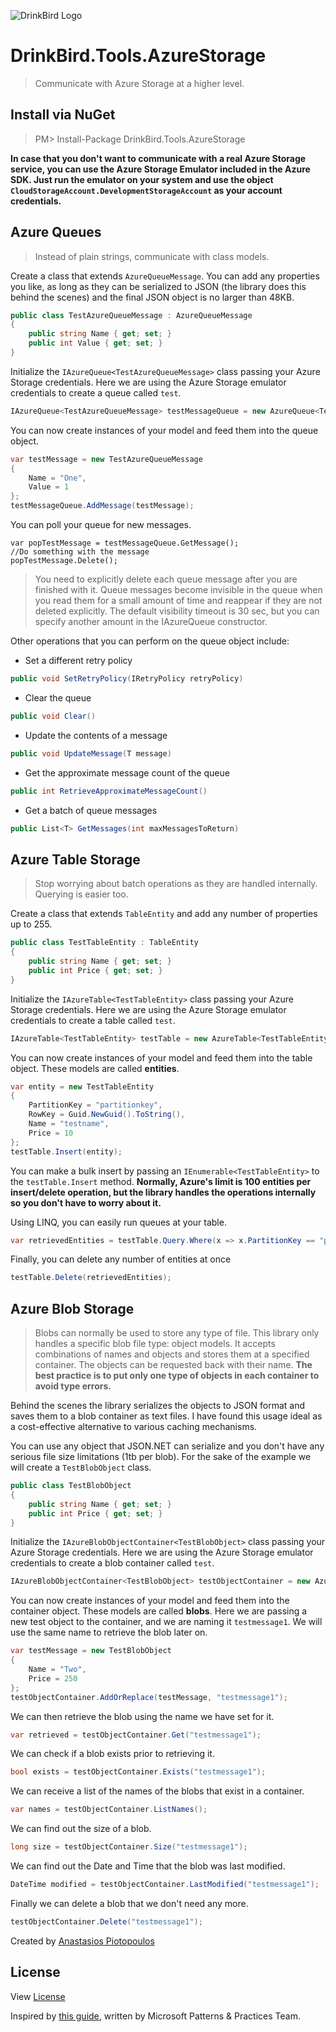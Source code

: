 ![DrinkBird Logo](http://blog.drinkbird.com/assets/media/db.png)

# DrinkBird.Tools.AzureStorage

>Communicate with Azure Storage at a higher level.

## Install via NuGet
>PM> Install-Package DrinkBird.Tools.AzureStorage

**In case that you don't want to communicate with a real Azure Storage service, you can use the Azure Storage Emulator included in the Azure SDK. Just run the emulator on your system and use the object `CloudStorageAccount.DevelopmentStorageAccount` as your account credentials.**

## Azure Queues

> Instead of plain strings, communicate with class models. 

Create a class that extends `AzureQueueMessage`. You can add any properties you like, as long as they can be serialized to JSON (the library does this behind the scenes) and the final JSON object is no larger than 48KB.

```csharp
public class TestAzureQueueMessage : AzureQueueMessage
{
    public string Name { get; set; }
    public int Value { get; set; }
}
```

Initialize the `IAzureQueue<TestAzureQueueMessage>` class passing your Azure Storage credentials. Here we are using the Azure Storage emulator credentials to create a queue called `test`.

```csharp
IAzureQueue<TestAzureQueueMessage> testMessageQueue = new AzureQueue<TestAzureQueueMessage>(CloudStorageAccount.DevelopmentStorageAccount, "test");
```

You can now create instances of your model and feed them into the queue object.

```csharp
var testMessage = new TestAzureQueueMessage
{
    Name = "One",
    Value = 1
};
testMessageQueue.AddMessage(testMessage);
```

You can poll your queue for new messages. 

```chsharp
var popTestMessage = testMessageQueue.GetMessage();
//Do something with the message
popTestMessage.Delete();
```

>You need to explicitly delete each queue message after you are finished with it. Queue messages become invisible in the queue when you read them for a small amount of time and reappear if they are not deleted explicitly. The default visibility timeout is 30 sec, but you can specify another amount in the IAzureQueue constructor.

Other operations that you can perform on the queue object include:

* Set a different retry policy
```csharp
public void SetRetryPolicy(IRetryPolicy retryPolicy)
```
* Clear the queue
```csharp
public void Clear()
```
* Update the contents of a message
```csharp
public void UpdateMessage(T message)
```
* Get the approximate message count of the queue
```csharp
public int RetrieveApproximateMessageCount()
```
* Get a batch of queue messages
```csharp
public List<T> GetMessages(int maxMessagesToReturn)
```

## Azure Table Storage

> Stop worrying about batch operations as they are handled internally. Querying is easier too.

Create a class that extends `TableEntity` and add any number of properties up to 255.

```csharp
public class TestTableEntity : TableEntity
{
    public string Name { get; set; }
    public int Price { get; set; }
}
```

Initialize the `IAzureTable<TestTableEntity>` class passing your Azure Storage credentials. Here we are using the Azure Storage emulator credentials to create a table called `test`.

```csharp
IAzureTable<TestTableEntity> testTable = new AzureTable<TestTableEntity>(CloudStorageAccount.DevelopmentStorageAccount, "test");
```

You can now create instances of your model and feed them into the table object. These models are called **entities**.

```csharp
var entity = new TestTableEntity
{
    PartitionKey = "partitionkey",
    RowKey = Guid.NewGuid().ToString(),
    Name = "testname",
    Price = 10
};
testTable.Insert(entity);
```

You can make a bulk insert by passing an `IEnumerable<TestTableEntity>` to the `testTable.Insert` method. **Normally, Azure's limit is 100 entities per insert/delete operation, but the library handles the operations internally so you don't have to worry about it.**

Using LINQ, you can easily run queues at your table.

```csharp
var retrievedEntities = testTable.Query.Where(x => x.PartitionKey == "partitionkey").ToList();
```

Finally, you can delete any number of entities at once

```csharp
testTable.Delete(retrievedEntities);
```

## Azure Blob Storage

> Blobs can normally be used to store any type of file. This library only handles a specific blob file type: object models. It accepts combinations of names and objects and stores them at a specified container. The objects can be requested back with their name. **The best practice is to put only one type of objects in each container to avoid type errors.**

Behind the scenes the library serializes the objects to JSON format and saves them to a blob container as text files. I have found this usage ideal as a cost-effective alternative to various caching mechanisms.

You can use any object that JSON.NET can serialize and you don't have any serious file size limitations (1tb per blob). For the sake of the example we will create a `TestBlobObject` class.

```csharp
public class TestBlobObject
{
    public string Name { get; set; }
    public int Price { get; set; }
}
```

Initialize the `IAzureBlobObjectContainer<TestBlobObject>` class passing your Azure Storage credentials. Here we are using the Azure Storage emulator credentials to create a blob container called `test`.

```csharp
IAzureBlobObjectContainer<TestBlobObject> testObjectContainer = new AzureBlobObjectContainer<TestBlobObject>(CloudStorageAccount.DevelopmentStorageAccount, "test");
```

You can now create instances of your model and feed them into the container object. These models are called **blobs**. Here we are passing a new test object to the container, and we are naming it `testmessage1`. We will use the same name to retrieve the blob later on.

```csharp
var testMessage = new TestBlobObject
{
    Name = "Two",
    Price = 250
};
testObjectContainer.AddOrReplace(testMessage, "testmessage1");
```

We can then retrieve the blob using the name we have set for it.

```csharp
var retrieved = testObjectContainer.Get("testmessage1");
```

We can check if a blob exists prior to retrieving it.

```csharp
bool exists = testObjectContainer.Exists("testmessage1");
```

We can receive a list of the names of the blobs that exist in a container.

```csharp
var names = testObjectContainer.ListNames();
```

We can find out the size of a blob.

```csharp
long size = testObjectContainer.Size("testmessage1");
```

We can find out the Date and Time that the blob was last modified.

```csharp
DateTime modified = testObjectContainer.LastModified("testmessage1");
```

Finally we can delete a blob that we don't need any more.

```csharp
testObjectContainer.Delete("testmessage1");
```

Created by [Anastasios Piotopoulos](http://drinkbird.com/)

## License
View [License](https://github.com/drinkbird/DrinkBird.Tools.AzureStorage/blob/master/LICENSE.md)

Inspired by [this guide](http://msdn.microsoft.com/en-us/library/hh871440.aspx), written by Microsoft Patterns & Practices Team.
